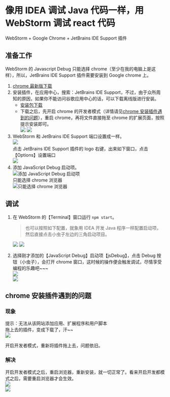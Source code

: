 # 像用 IDEA 调试 Java 代码一样，用 WebStorm 调试 react 代码
WebStorm + Google Chrome + JetBrains IDE Support 插件

## 准备工作
WebStorm 的 Javascript Debug 只能选择 chrome（至少在我的电脑上是这样），所以，JetBrains IDE Support 插件需要安装到  Google chrome 上。
1. [chrome 最新版下载](http://chromecj.com/category/chrome/)
1. 安装插件，在应用中心，搜索：JetBrains IDE Support，不过，由于众所周知的原因，如果你不能访问谷歌应用中心的话，可以下载离线版进行安装。
    * [安装包下载](./JetBrains-IDE-Support-2.0.9-Crx4.crx)
    * 下载之后，先开启 chrome 的开发者模式（详情请见<a href="#chromePluginInstall">chrome 安装插件遇到的问题</a>），重启 chrome，再将文件直接拖至 chrome 的扩展页面，按照提示安装即可。  
    ![](./images/WebStormDebugReact04.png)
    ![](./images/WebStormDebugReact05.png)
1. WebStorm 和 JetBrains IDE Support 端口设置成一样。  
    ![](./images/WebStormDebugReact03.png)  
    点击 JetBrains IDE Support 插件的 logo 右键，出来如下窗口，点击【Options】设置端口  
    ![](./images/WebStormDebugReact06.png)
1. 添加 JavaScript Debug 启动项。  
    ![添加 JavaScript Debug 启动项](./images/WebStormDebugReact01.png)  
    只能选择 chrome 浏览器  
    ![只能选择 chrome 浏览器](./images/WebStormDebugReact02.png)

## 调试
1. 在 WebStorm 的【Terminal】窗口运行 `npm start`。  
    > 也可以按照如下配置，就象用 IDEA 开发 Java 程序一样配置启动项，然后直接点击小虫子左边的三角启动项目。 
     
    ![](./images/WebStormDebugReact09.png)
    ![](./images/WebStormDebugReact08.png)
1. 选择刚才添加的【JavaScript Debug】启动项【jsDebug】，点击 Debug 按钮（小虫子），会打开 chrome 窗口，这时候的操作便会触发调试，尽情享受编程的乐趣吧~~~  
    ![](./images/WebStormDebugReact10.png)  
    ![](./images/WebStormDebugReact11.png)

## <a name="chromePluginInstall">chrome 安装插件遇到的问题</a>
### 现象
提示：无法从该网站添加应用、扩展程序和用户脚本  
拖上去的插件，变成下载了，汗~~  
![](./images/WebStormDebugReact12.png)
  
开启开发者模式，重新将插件拖上去，问题依旧。

### 解决
开启开发者模式之后，重启浏览器，重新安装，就一切正常了。看来开启开发都模式之后，需要重启浏览器才会生效。  
![](./images/WebStormDebugReact13.png)  
![](./images/WebStormDebugReact14.png)
